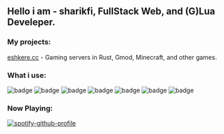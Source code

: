 ## Hello i am - sharikfi, FullStack Web, and (G)Lua Develeper.

### My projects:

[eshkere.cc](https://eshkere.cc) - Gaming servers in Rust, Gmod, Minecraft, and other games.

### What i use:

![badge](https://img.shields.io/badge/Tailwind%20CSS-06B6D4.svg?style=for-the-badge&logo=Tailwind-CSS&logoColor=white)
![badge](https://img.shields.io/badge/Nuxt.js-00DC82.svg?style=for-the-badge&logo=nuxtdotjs&logoColor=white)
![badge](https://img.shields.io/badge/Prettier-F7B93E.svg?style=for-the-badge&logo=Prettier&logoColor=black)
![badge](https://img.shields.io/badge/JavaScript-F7DF1E.svg?style=for-the-badge&logo=JavaScript&logoColor=black)
![badge](https://img.shields.io/badge/MySQL-4479A1.svg?style=for-the-badge&logo=MySQL&logoColor=white)
![badge](https://img.shields.io/badge/PostgreSQL-4169E1.svg?style=for-the-badge&logo=PostgreSQL&logoColor=white)
![badge](https://img.shields.io/badge/Docker-2496ED.svg?style=for-the-badge&logo=Docker&logoColor=white)

### Now Playing:
[![spotify-github-profile](https://spotify-github-profile.kittinanx.com/api/view?uid=31cxsj4cdjwkxrfme65vpkbvqjge&cover_image=true&theme=natemoo-re&show_offline=true&background_color=121212&interchange=true&bar_color=ffffff&bar_color_cover=false)](https://spotify-github-profile.kittinanx.com/api/view?uid=31cxsj4cdjwkxrfme65vpkbvqjge&redirect=true)
